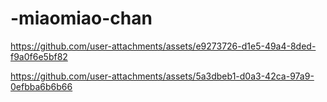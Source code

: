 # -miaomiao-chan







https://github.com/user-attachments/assets/e9273726-d1e5-49a4-8ded-f9a0f6e5bf82

https://github.com/user-attachments/assets/5a3dbeb1-d0a3-42ca-97a9-0efbba6b6b66
